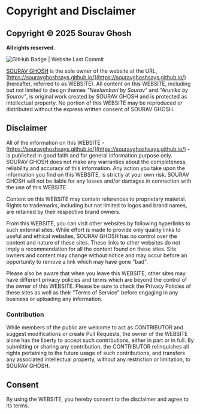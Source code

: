 # Copyright and Disclaimer


## Copyright &copy; 2025 Sourav Ghosh

**All rights reserved.**

![GitHub Badge | Website Last Commit](https://img.shields.io/github/last-commit/souravghoshsays/souravghoshsays.github.io/master)

[SOURAV GHOSH](https://www.linkedin.com/in/sourav92/) is the sole owner of the website at the URL, [https://souravghoshsays.github.io/](https://souravghoshsays.github.io/) (hereafter, referred to as WEBSITE). All content on this WEBSITE, including but not limited to design themes _"Neelambari by Sourav"_ and _"Arunika by Sourav"_, is original work created by SOURAV GHOSH and is protected as intellectual property. No portion of this WEBSITE may be reproduced or distributed without the express written consent of SOURAV GHOSH.


## Disclaimer

All of the information on this WEBSITE - [https://souravghoshsays.github.io/](https://souravghoshsays.github.io/) - is published in good faith and for general information purpose only. SOURAV GHOSH does not make any warranties about the completeness, reliability and accuracy of this information. Any action you take upon the information you find on this WEBSITE, is strictly at your own risk. SOURAV GHOSH will not be liable for any losses and/or damages in connection with the use of this WEBSITE.

Content on this WEBSITE may contain references to proprietary material. Rights to trademarks, including but not limited to logos and brand names, are retained by their respective brand owners.

From this WEBSITE, you can visit other websites by following hyperlinks to such external sites. While effort is made to provide only quality links to useful and ethical websites, SOURAV GHOSH has no control over the content and nature of these sites. These links to other websites do not imply a recommendation for all the content found on these sites. Site owners and content may change without notice and may occur before an opportunity to remove a link which may have gone "bad".

Please also be aware that when you leave this WEBSITE, other sites may have different privacy policies and terms which are beyond the control of the owner of this WEBSITE. Please be sure to check the Privacy Policies of these sites as well as their "Terms of Service" before engaging in any business or uploading any information.


### Contribution

While members of the public are welcome to act as CONTRIBUTOR and suggest modifications or create Pull Requests, the owner of the WEBSITE alone has the liberty to accept such contributions, either in part or in full. By submitting or sharing any contribution, the CONTRIBUTOR relinquishes all rights pertaining to the future usage of such contributions, and transfers any associated intellectual property, without any restriction or limitation, to SOURAV GHOSH.


## Consent

By using the WEBSITE, you hereby consent to the disclaimer and agree to its terms.
